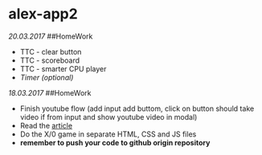 # alex-app2

*20.03.2017*
##HomeWork
* TTC - clear button
* TTC - scoreboard
* TTC - smarter CPU player
* _Timer (optional)_ 

*18.03.2017*
##HomeWork
* Finish youtube flow (add input add buttom, click on button should take video if from input and show youtube video in modal)
* Read the [article](http://learn.jquery.com/events/event-basics/)
* Do the X/0 game in separate HTML, CSS and JS files
* **remember to push your code to github origin repository**